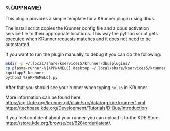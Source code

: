 ### %{APPNAME}

This plugin provides a simple template for a KRunner plugin using dbus.

The install script copies the Krunner config file and a dbus activation service file
to their appropriate locations.
This way the python script gets executed when KRunner
requests matches and it does not need to be autostarted.

If you want to run the plugin manually to debug it you can do the following:  
```bash
mkdir -p ~/.local/share/kservices5/krunner/dbusplugins/
cp plasma-runner-%{APPNAMELC}.desktop ~/.local/share/kservices5/krunner/dbusplugins/
kquitapp5 krunner
python3 %{APPNAMELC}.py
```

After that you should see your runner when typing `hello` in KRunner.

More information can be found here:  
https://cgit.kde.org/krunner.git/plain/src/data/org.kde.krunner1.xml  
https://techbase.kde.org/Development/Tutorials/D-Bus/Introduction


If you feel confident about your runner you can upload it to the KDE Store
https://store.kde.org/browse/cat/628/order/latest/.
